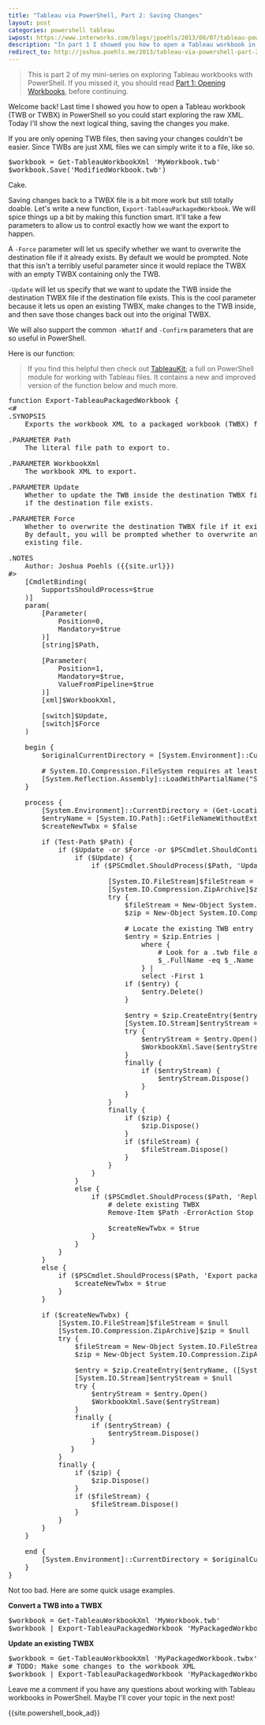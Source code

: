 ```yaml
---
title: "Tableau via PowerShell, Part 2: Saving Changes"
layout: post
categories: powershell tableau
iwpost: https://www.interworks.com/blogs/jpoehls/2013/08/07/tableau-powershell-part-2-saving-changes
description: "In part 1 I showed you how to open a Tableau workbook in PowerShell to start editing the workbook XML. Now I'll show you how to save those changes back to a TWB or TWBX file!"
redirect_to: http://joshua.poehls.me/2013/tableau-via-powershell-part-2-saving-changes
---
```


> This is part 2 of my mini-series on exploring Tableau workbooks with PowerShell. If you missed it, you should read [Part 1: Opening Workbooks]({{site.url}}/2013/exploring-tableau-workbooks-with-powershell-part-1-opening-workbooks/), before continuing.

Welcome back! Last time I showed you how to open a Tableau workbook (TWB or TWBX) in PowerShell so you could start exploring the raw XML. Today I'll show the next logical thing, saving the changes you make.

If you are only opening TWB files, then saving your changes couldn't be easier. Since TWBs are just XML files we can simply write it to a file, like so.

<pre>
$workbook = Get-TableauWorkbookXml 'MyWorkbook.twb'
$workbook.Save('ModifiedWorkbook.twb')
</pre>

Cake.

Saving changes back to a TWBX file is a bit more work but still totally doable. Let's write a new function, `Export-TableauPackagedWorkbook`. We will spice things up a bit by making this function smart. It'll take a few parameters to allow us to control exactly how we want the export to happen.

A `-Force` parameter will let us specify whether we want to overwrite the destination file if it already exists. By default we would be prompted. Note that this isn't a terribly useful parameter since it would replace the TWBX with an empty TWBX containing only the TWB.

`-Update` will let us specify that we want to update the TWB inside the destination TWBX file if the destination file exists. This is the cool parameter because it lets us open an existing TWBX, make changes to the TWB inside, and then save those changes back out into the original TWBX.

We will also support the common `-WhatIf` and `-Confirm` parameters that are so useful in PowerShell.

Here is our function:

> If you find this helpful then check out [TableauKit]({{site.url}}/2013/tableaukit-powershell-module-for-tableau/);
> a full on PowerShell module for working with Tableau files. It contains a new and improved
> version of the function below and much more.

<pre data-language="powershell">
function Export-TableauPackagedWorkbook {
&lt;#
.SYNOPSIS
    Exports the workbook XML to a packaged workbook (TWBX) file.
 
.PARAMETER Path
    The literal file path to export to.
 
.PARAMETER WorkbookXml
    The workbook XML to export.
 
.PARAMETER Update
    Whether to update the TWB inside the destination TWBX file
    if the destination file exists.
 
.PARAMETER Force
    Whether to overwrite the destination TWBX file if it exists.
    By default, you will be prompted whether to overwrite any
    existing file.
 
.NOTES
    Author: Joshua Poehls ({{site.url}})
#&gt;
    [CmdletBinding(
        SupportsShouldProcess=$true
    )]
    param(
        [Parameter(
            Position=0,
            Mandatory=$true
        )]
        [string]$Path,
 
        [Parameter(
            Position=1,
            Mandatory=$true,
            ValueFromPipeline=$true
        )]
        [xml]$WorkbookXml,
 
        [switch]$Update,
        [switch]$Force
    )
 
    begin {
        $originalCurrentDirectory = [System.Environment]::CurrentDirectory
 
        # System.IO.Compression.FileSystem requires at least .NET 4.5
        [System.Reflection.Assembly]::LoadWithPartialName("System.IO.Compression") | Out-Null
    }
 
    process {
        [System.Environment]::CurrentDirectory = (Get-Location).Path
        $entryName = [System.IO.Path]::GetFileNameWithoutExtension($Path) + '.twb'
        $createNewTwbx = $false
       
        if (Test-Path $Path) {
            if ($Update -or $Force -or $PSCmdlet.ShouldContinue('Overwrite existing file?', 'Confirm')) {
                if ($Update) {
                    if ($PSCmdlet.ShouldProcess($Path, 'Update TWB in packaged workbook')) {
 
                        [System.IO.FileStream]$fileStream = $null
                        [System.IO.Compression.ZipArchive]$zip = $null
                        try {
                            $fileStream = New-Object System.IO.FileStream -ArgumentList $Path, ([System.IO.FileMode]::Open), ([System.IO.FileAccess]::ReadWrite), ([System.IO.FileShare]::Read)
                            $zip = New-Object System.IO.Compression.ZipArchive -ArgumentList $fileStream, ([System.IO.Compression.ZipArchiveMode]::Update)
 
                            # Locate the existing TWB entry and remove it.
                            $entry = $zip.Entries |
                                where {
                                    # Look for a .twb file at the root level of the archive.
                                    $_.FullName -eq $_.Name -and ([System.IO.Path]::GetExtension($_.Name)) -eq '.twb'
                                } |
                                select -First 1
                            if ($entry) {
                                $entry.Delete()
                            }
 
                            $entry = $zip.CreateEntry($entryName, ([System.IO.Compression.CompressionLevel]::Optimal))
                            [System.IO.Stream]$entryStream = $null
                            try {
                                $entryStream = $entry.Open()
                                $WorkbookXml.Save($entryStream)
                            }
                            finally {
                                if ($entryStream) {
                                    $entryStream.Dispose()
                                }
                            }
                        }
                        finally {
                            if ($zip) {
                                $zip.Dispose()
                            }
                            if ($fileStream) {
                                $fileStream.Dispose()
                            }
                        }
                    }
                }
                else {
                    if ($PSCmdlet.ShouldProcess($Path, 'Replace existing packaged workbook')) {
                        # delete existing TWBX
                        Remove-Item $Path -ErrorAction Stop #TODO: Figure out how to pass WhatIf and Confirm to this
                        
                        $createNewTwbx = $true
                    }
                }
            }
        }
        else {
            if ($PSCmdlet.ShouldProcess($Path, 'Export packaged workbook')) {
                $createNewTwbx = $true
            }
        }
 
        if ($createNewTwbx) {
            [System.IO.FileStream]$fileStream = $null
            [System.IO.Compression.ZipArchive]$zip = $null
            try {
                $fileStream = New-Object System.IO.FileStream -ArgumentList $Path, ([System.IO.FileMode]::CreateNew), ([System.IO.FileAccess]::ReadWrite), ([System.IO.FileShare]::None)
                $zip = New-Object System.IO.Compression.ZipArchive -ArgumentList $fileStream, ([System.IO.Compression.ZipArchiveMode]::Update)
 
                $entry = $zip.CreateEntry($entryName, ([System.IO.Compression.CompressionLevel]::Optimal))
                [System.IO.Stream]$entryStream = $null
                try {
                    $entryStream = $entry.Open()
                    $WorkbookXml.Save($entryStream)
                }
                finally {
                    if ($entryStream) {
                        $entryStream.Dispose()
                    }
               }
            }
            finally {
                if ($zip) {
                    $zip.Dispose()
                }
                if ($fileStream) {
                    $fileStream.Dispose()
                }
            }
        }
    }
 
    end {
        [System.Environment]::CurrentDirectory = $originalCurrentDirectory
    }
}
</pre>

Not too bad. Here are some quick usage examples.

**Convert a TWB into a TWBX**

<pre>
$workbook = Get-TableauWorkbookXml 'MyWorkbook.twb'
$workbook | Export-TableauPackagedWorkbook 'MyPackagedWorkbook.twbx'
</pre>

**Update an existing TWBX**

<pre>
$workbook = Get-TableauWorkbookXml 'MyPackagedWorkbook.twbx'
# TODO: Make some changes to the workbook XML
$workbook | Export-TableauPackagedWorkbook 'MyPackagedWorkbook.twbx' -Update
</pre>

Leave me a comment if you have any questions about working with Tableau workbooks in PowerShell. Maybe I'll cover your topic in the next post!

{{site.powershell_book_ad}}